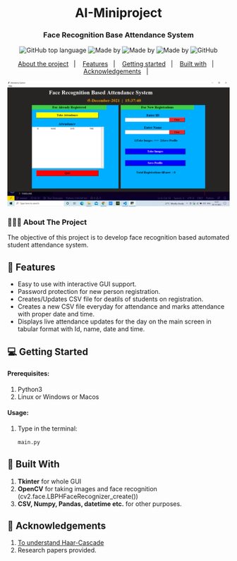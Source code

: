 <h1 align="center">
	AI-Miniproject
</h1>

<h3 align="center">
  Face Recognition Base Attendance System
</h3>
<p align="center">
  <img alt="GitHub top language" src="https://img.shields.io/badge/language-python3-brightgreen">

  <a>
    	  <img alt="Made by" src="https://img.shields.io/badge/made%20by-Aniket%20Warhade-blueviolet">
	  <img alt="Made by" src="https://img.shields.io/badge/made%20by-Abhishek%20Gaikwad-blueviolet">
    <img alt="Made by" src="https://img.shields.io/badge/made%20by-Anant%20Mhaske-blueviolet">
  </a>

  <img alt="GitHub" src="https://img.shields.io/github/license/EliasGcf/readme-template">
</p>

<p align="center">
  <a href="#-about-the-project">About the project</a>&nbsp;&nbsp;&nbsp;|&nbsp;&nbsp;&nbsp;
  <a href="#-features">Features</a>&nbsp;&nbsp;&nbsp;|&nbsp;&nbsp;&nbsp;
  <a href="#-getting-started">Getting started</a>&nbsp;&nbsp;&nbsp;|&nbsp;&nbsp;&nbsp;
  <a href="#-built-with">Built with</a>&nbsp;&nbsp;&nbsp;|&nbsp;&nbsp;&nbsp;
  <a href="#-acknowledgements">Acknowledgements</a>&nbsp;&nbsp;&nbsp;|&nbsp;&nbsp;&nbsp;
</p>
<img alt="Layout" src="screenshots/screenshot1.png">

### 👨🏻‍💻 About The Project
The objective of this project is to develop face recognition based automated student
attendance system.

## 🌟 Features

-   Easy to use with interactive GUI support.
-   Password protection for new person registration.
-   Creates/Updates CSV file for deatils of students on registration.
-   Creates a new CSV file everyday for attendance and marks attendance with proper date and time.
-   Displays live attendance updates for the day on the main screen in tabular format with Id, name, date and time.


## 💻 Getting Started

#### Prerequisites:

1. Python3
2. Linux or Windows or Macos


#### Usage:
1. Type in the terminal:
    ```sh
    main.py
    ```
    

## 🚀 Built With
1. **Tkinter** for whole GUI
2. **OpenCV** for taking images and face recognition (cv2.face.LBPHFaceRecognizer_create())
3. **CSV, Numpy, Pandas, datetime etc.** for other purposes.


## 📝 Acknowledgements
1. [To understand Haar-Cascade](https://towardsdatascience.com/face-detection-with-haar-cascade-727f68dafd08)
2. Research papers provided.
